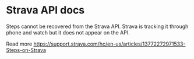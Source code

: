 # Strava API docs

Steps cannot be recovered from the Strava API. Strava is tracking it through phone and watch but it does not appear on the API.



Read more https://support.strava.com/hc/en-us/articles/13772272971533-Steps-on-Strava